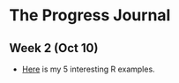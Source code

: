 # The Progress Journal

## Week 2 (Oct 10)

+ [Here](pj-orhanv/interesting_examples.html) is my 5 interesting R examples.

